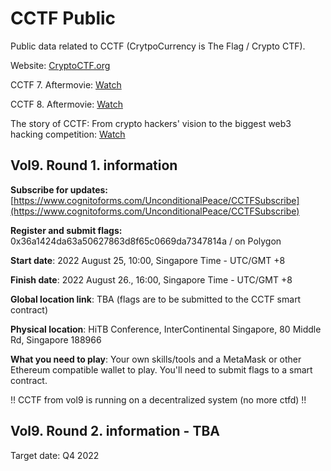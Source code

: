 # CCTF Public
Public data related to CCTF (CrytpoCurrency is The Flag / Crypto CTF).

Website: [CryptoCTF.org](https://cryptoctf.org/)

CCTF 7. Aftermovie: [Watch](https://www.youtube.com/watch?v=RpLoED1mJYM)

CCTF 8. Aftermovie: [Watch](https://www.youtube.com/watch?v=AXD2Z-muV9g)

The story of CCTF: From crypto hackers' vision to the biggest web3 hacking competition: [Watch](https://www.youtube.com/watch?v=gdD73HAVofU)

## Vol9. Round 1. information

**Subscribe for updates:** [https://www.cognitoforms.com/UnconditionalPeace/CCTFSubscribe](https://www.cognitoforms.com/UnconditionalPeace/CCTFSubscribe)

**Register and submit flags:** 0x36a1424da63a50627863d8f65c0669da7347814a / on Polygon

**Start date**: 2022 August 25, 10:00, Singapore Time - UTC/GMT +8

**Finish date**: 2022 August 26., 16:00, Singapore Time - UTC/GMT +8

**Global location link**: TBA (flags are to be submitted to the CCTF smart contract)

**Physical location**: HiTB Conference, InterContinental Singapore, 80 Middle Rd, Singapore 188966

**What you need to play**: Your own skills/tools and a MetaMask or other Ethereum compatible wallet to play. You'll need to submit flags to a smart contract.

!! CCTF from vol9 is running on a decentralized system (no more ctfd) !!

## Vol9. Round 2. information - TBA

Target date: Q4 2022
